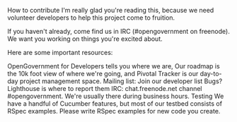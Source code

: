 How to contribute
I'm really glad you're reading this, because we need volunteer developers to help this project come to fruition.

If you haven't already, come find us in IRC (#opengovernment on freenode). We want you working on things you're excited about.

Here are some important resources:

OpenGovernment for Developers tells you where we are,
Our roadmap is the 10k foot view of where we're going, and
Pivotal Tracker is our day-to-day project management space.
Mailing list: Join our developer list
Bugs? Lighthouse is where to report them
IRC: chat.freenode.net channel #opengovernment. We're usually there during business hours.
Testing
We have a handful of Cucumber features, but most of our testbed consists of RSpec examples. Please write RSpec examples for new code you create.
